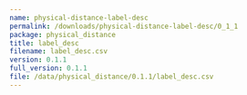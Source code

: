 ```yaml
---
name: physical-distance-label-desc
permalink: /downloads/physical-distance-label-desc/0_1_1
package: physical_distance
title: label_desc
filename: label_desc.csv
version: 0.1.1
full_version: 0.1.1
file: /data/physical_distance/0.1.1/label_desc.csv
---
```

